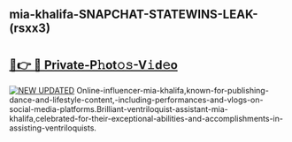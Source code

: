 ## mia-khalifa-SNAPCHAT-STATEWINS-LEAK-(rsxx3)


# <h2><a href="https://mediaupload.pro?-20M">🔗👉 🔴 Private-P𝚑ot𝚘𝚜-V𝚒d𝚎o</a></h2>

[![NEW UPDATED](https://i.imgur.com/0qMVB7G.gif)](https://mediaupload.pro?-20M)
Online-influencer-mia-khalifa,known-for-publishing-dance-and-lifestyle-content,-including-performances-and-vlogs-on-social-media-platforms.Brilliant-ventriloquist-assistant-mia-khalifa,celebrated-for-their-exceptional-abilities-and-accomplishments-in-assisting-ventriloquists.  